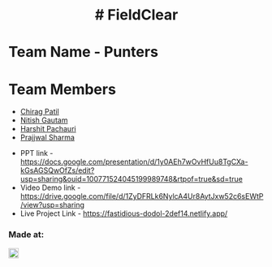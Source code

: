 <h1 align="center"># FieldClear</h1>

# Team Name - Punters
# Team Members
* [Chirag Patil](https://github.com/cp1307)
* [Nitish Gautam](https://github.com/Nitishg1223)
* [Harshit Pachauri](https://github.com/harshpac)
* [Prajjwal Sharma](https://github.com/prajjwal-24)

- PPT link - https://docs.google.com/presentation/d/1y0AEh7wOvHfUu8TgCXa-kGsAGSQwOfZs/edit?usp=sharing&ouid=100771524045199989748&rtpof=true&sd=true
- Video Demo link - https://drive.google.com/file/d/1ZyDFRLk6NylcA4Ur8AytJxw52c6sEWtP/view?usp=sharing
- Live Project Link - https://fastidious-dodol-2def14.netlify.app/


### Made at:
<a href="https://hack36.com"> <img src="http://bit.ly/BuiltAtHack36" height=20px> </a>
